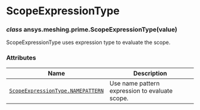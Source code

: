 # ScopeExpressionType



### *class* ansys.meshing.prime.ScopeExpressionType(value)

ScopeExpressionType uses expression type to evaluate the scope.

<!-- !! processed by numpydoc !! -->

### Attributes

| Name | Description |
|---------------------------------------------------------------------------------------------------------------------------------------------------|--------------------------------------------------|
| [`ScopeExpressionType.NAMEPATTERN`](ansys.meshing.prime.ScopeExpressionType.NAMEPATTERN.md#ansys.meshing.prime.ScopeExpressionType.NAMEPATTERN)   | Use name pattern expression to evaluate scope.   |

